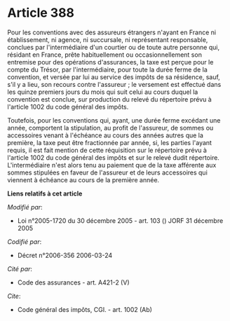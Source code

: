 # Article 388

Pour les conventions avec des assureurs étrangers n'ayant en France ni établissement, ni agence, ni succursale, ni
représentant responsable, conclues par l'intermédiaire d'un courtier ou de toute autre personne qui, résidant en France,
prête habituellement ou occasionnellement son entremise pour des opérations d'assurances, la taxe est perçue pour le compte
du Trésor, par l'intermédiaire, pour toute la durée ferme de la convention, et versée par lui au service des impôts de sa
résidence, sauf, s'il y a lieu, son recours contre l'assureur ; le versement est effectué dans les quinze premiers jours du
mois qui suit celui au cours duquel la convention est conclue, sur production du relevé du répertoire prévu à l'article 1002
du code général des impôts. 

Toutefois, pour les conventions qui, ayant, une durée ferme excédant une année, comportent la stipulation, au profit de
l'assureur, de sommes ou accessoires venant à l'échéance au cours des années autres que la première, la taxe peut être
fractionnée par année, si, les parties l'ayant requis, il est fait mention de cette réquisition sur le répertoire prévu à
l'article 1002 du code général des impôts et sur le relevé dudit répertoire. L'intermédiaire n'est alors tenu au paiement que
de la taxe afférente aux sommes stipulées en faveur de l'assureur et de leurs accessoires qui viennent à échéance au cours de
la première année.

**Liens relatifs à cet article**

_Modifié par_:

  - Loi n°2005-1720 du 30 décembre 2005 - art. 103 () JORF 31 décembre 2005

_Codifié par_:

  - Décret n°2006-356 2006-03-24

_Cité par_:

  - Code des assurances - art. A421-2 (V)

_Cite_:

  - Code général des impôts, CGI. - art. 1002 (Ab)
